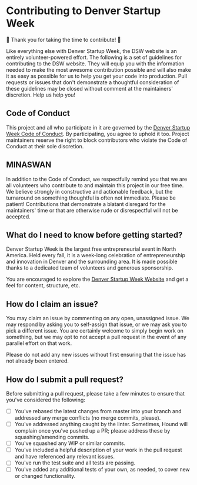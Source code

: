 # Contributing to Denver Startup Week

:tada: Thank you for taking the time to contribute! :tada:

Like everything else with Denver Startup Week, the DSW website is an entirely
volunteer-powered effort. The following is a set of guidelines for contributing
to the DSW website. They will equip you with the information needed to make the
most awesome contribution possible and will also make it as easy as possible for
us to help you get your code into production. Pull requests or issues that don't
demonstrate a thoughtful consideration of these guidelines may be closed without
comment at the maintainers' discretion. Help us help you!

## Code of Conduct
This project and all who participate in it are governed by the [Denver Startup
Week Code of Conduct](https://www.denverstartupweek.org/code-of-conduct). By
participating, you agree to uphold it too. Project maintainers reserve the right to block
contributors who violate the Code of Conduct at their sole discretion.

## MINASWAN
In addition to the Code of Conduct, we respectfully remind you that we are all
volunteers who contribute to and maintain this project in our free time. We believe strongly
in constructive and actionable feedback, but the turnaround on something
thoughtful is often not immediate. Please be patient! Contributions that
demonstrate a blatant disregard for the maintainers' time or that are otherwise rude
or disrespectful will not be accepted. 

## What do I need to know before getting started?
Denver Startup Week is the largest free entrepreneurial event in North America.
Held every fall, it is a week-long celebration of entrepreneurship and
innovation in Denver and the surrounding area. It is made possible thanks to a
dedicated team of volunteers and generous sponsorship.

You are encouraged to explore the [Denver Startup Week
Website](https://www.denverstartupweek.org) and get a feel for content,
structure, etc.

## How do I claim an issue?
You may claim an issue by commenting on any open, unassigned issue. We may
respond by asking you to self-assign that issue, or we may ask you to pick a different issue. You
are certainly welcome to simply begin work on something, but we may opt to not
accept a pull request in the event of any parallel effort on that work.

Please do not add any new issues without first ensuring that the issue has not
already been entered.

## How do I submit a pull request?
Before submitting a pull request, please take a few minutes to ensure that
you've considered the following:
- [ ] You've rebased the latest changes from master into your branch and
  addressed any merge conflicts (no merge commits, please).
- [ ] You've addressed anything caught by the linter. Sometimes, Hound will
  complain once you've pushed up a PR; please address these by
  squashing/amending commits.
- [ ] You've squashed any WIP or similar commits.
- [ ] You've included a helpful description of your work in the pull request and
  have referenced any relevant issues.
- [ ] You've run the test suite and all tests are passing.
- [ ] You've added any additional tests of your own, as needed, to cover new or
  changed functionality.
